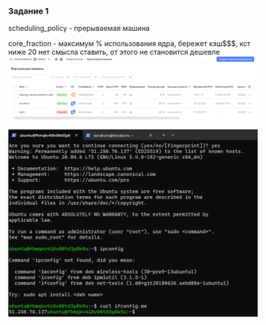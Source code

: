 ### Задание 1
scheduling_policy - прерываемая машина

core_fraction - максимум % использования ядра, бережет кэш$$$, кст ниже 20 нет смысла ставить, от этого не становится дешевле
![Иллюстрация к проекту](https://github.com/Qu4k3m4n/dz/blob/main/images/%D0%A1%D0%BA%D1%80%D0%B8%D0%BD%D1%88%D0%BE%D1%82%2030-05-2024%20203859.jpg)
![Иллюстрация к проекту](https://github.com/Qu4k3m4n/dz/blob/main/images/%D0%A1%D0%BA%D1%80%D0%B8%D0%BD%D1%88%D0%BE%D1%82%2030-05-2024%20203242.jpg)